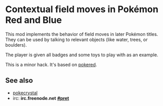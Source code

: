 # Contextual field moves in Pokémon Red and Blue

This mod implements the behavior of field moves in later Pokémon titles. They can be used by talking to relevant objects (like water, trees, or boulders).

The player is given all badges and some toys to play with as an example.

This is a minor hack. It's based on [pokered][pokered].

## See also

* [pokecrystal][pokecrystal]
* irc: **irc.freenode.net** [**#pret**][irc]

[pokered]: https://github.com/iimarckus/pokered
[pokecrystal]: https://github.com/kanzure/pokecrystal
[irc]: https://kiwiirc.com/client/irc.freenode.net/?#pret
